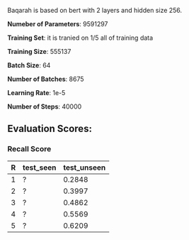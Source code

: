 Baqarah is based on bert with 2 layers and hidden size 256. 

**Numeber of Parameters**: 9591297

**Training Set**: it is tranied on 1/5 all of training data

**Training Size**: 555137

**Batch Size**: 64

**Number of Batches**: 8675

**Learning Rate**: 1e-5

**Number of Steps**: 40000

## Evaluation Scores:

### Recall Score

| R | test_seen | test_unseen |
|---|-----------|-------------|
| 1  | ?   |      0.2848       |
| 2  | ?    |      0.3997       |
| 3  | ?    |      0.4862       |
| 4  | ?    |      0.5569       |
| 5  | ?    |      0.6209       |
